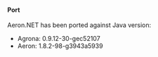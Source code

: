 #### Port
Aeron.NET has been ported against Java version:
- Agrona: 0.9.12-30-gec52107
- Aeron:  1.8.2-98-g3943a5939

